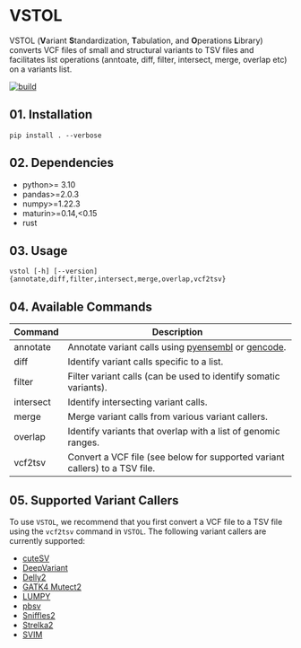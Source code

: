 # VSTOL
VSTOL (**V**ariant **S**tandardization, **T**abulation, and **O**perations **L**ibrary) 
converts VCF files of small and structural variants to TSV files and facilitates 
list operations (anntoate, diff, filter, intersect, merge, overlap etc) on a 
variants list.

[![build](https://github.com/pirl-unc/vstol/actions/workflows/main.yml/badge.svg)](https://github.com/pirl-unc/vstol/actions/workflows/main.yml)

## 01. Installation

```
pip install . --verbose
```

## 02. Dependencies
- python>= 3.10
- pandas>=2.0.3
- numpy>=1.22.3
- maturin>=0.14,<0.15
- rust

## 03. Usage

```
vstol [-h] [--version] {annotate,diff,filter,intersect,merge,overlap,vcf2tsv}
```

## 04. Available Commands

| Command | Description                                                                                                                 |
| ------- |-----------------------------------------------------------------------------------------------------------------------------|
| annotate | Annotate variant calls using [pyensembl](https://github.com/openvax/pyensembl) or [gencode](https://www.gencodegenes.org/). |
| diff | Identify variant calls specific to a list.                                                                                  |
| filter | Filter variant calls (can be used to identify somatic variants).                                                            |
| intersect | Identify intersecting variant calls.                                                                                        |
| merge | Merge variant calls from various variant callers.                                                                           |
| overlap | Identify variants that overlap with a list of genomic ranges.                                                               |
| vcf2tsv | Convert a VCF file (see below for supported variant callers) to a TSV file.                                                 |

## 05. Supported Variant Callers

To use `VSTOL`, we recommend that you first convert a VCF file to a TSV file 
using the `vcf2tsv` command in `VSTOL`. 
The following variant callers are currently supported:

- [cuteSV](https://github.com/tjiangHIT/cuteSV)
- [DeepVariant](https://github.com/google/deepvariant)
- [Delly2](https://github.com/dellytools/delly)
- [GATK4 Mutect2](https://gatk.broadinstitute.org/hc/en-us/articles/360035531132--How-to-Call-somatic-mutations-using-GATK4-Mutect2)
- [LUMPY](https://github.com/arq5x/lumpy-sv)
- [pbsv](https://github.com/PacificBiosciences/pbsv)
- [Sniffles2](https://github.com/fritzsedlazeck/Sniffles)
- [Strelka2](https://github.com/Illumina/strelka)
- [SVIM](https://github.com/eldariont/svim)

